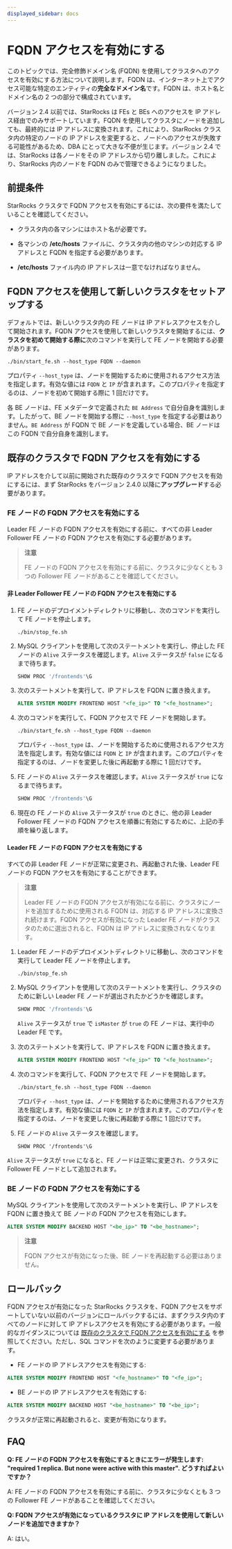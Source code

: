 ```yaml
---
displayed_sidebar: docs
---
```


# FQDN アクセスを有効にする

このトピックでは、完全修飾ドメイン名 (FQDN) を使用してクラスタへのアクセスを有効にする方法について説明します。FQDN は、インターネット上でアクセス可能な特定のエンティティの**完全なドメイン名**です。FQDN は、ホスト名とドメイン名の 2 つの部分で構成されています。

バージョン 2.4 以前では、StarRocks は FEs と BEs へのアクセスを IP アドレス経由でのみサポートしています。FQDN を使用してクラスタにノードを追加しても、最終的には IP アドレスに変換されます。これにより、StarRocks クラスタ内の特定のノードの IP アドレスを変更すると、ノードへのアクセスが失敗する可能性があるため、DBA にとって大きな不便が生じます。バージョン 2.4 では、StarRocks は各ノードをその IP アドレスから切り離しました。これにより、StarRocks 内のノードを FQDN のみで管理できるようになりました。

## 前提条件

StarRocks クラスタで FQDN アクセスを有効にするには、次の要件を満たしていることを確認してください。

- クラスタ内の各マシンにはホスト名が必要です。

- 各マシンの **/etc/hosts** ファイルに、クラスタ内の他のマシンの対応する IP アドレスと FQDN を指定する必要があります。

- **/etc/hosts** ファイル内の IP アドレスは一意でなければなりません。

## FQDN アクセスを使用して新しいクラスタをセットアップする

デフォルトでは、新しいクラスタ内の FE ノードは IP アドレスアクセスを介して開始されます。FQDN アクセスを使用して新しいクラスタを開始するには、**クラスタを初めて開始する際に**次のコマンドを実行して FE ノードを開始する必要があります。

```Shell
./bin/start_fe.sh --host_type FQDN --daemon
```

プロパティ `--host_type` は、ノードを開始するために使用されるアクセス方法を指定します。有効な値には `FQDN` と `IP` が含まれます。このプロパティを指定するのは、ノードを初めて開始する際に 1 回だけです。

各 BE ノードは、FE メタデータで定義された `BE Address` で自分自身を識別します。したがって、BE ノードを開始する際に `--host_type` を指定する必要はありません。`BE Address` が FQDN で BE ノードを定義している場合、BE ノードはこの FQDN で自分自身を識別します。

## 既存のクラスタで FQDN アクセスを有効にする

IP アドレスを介して以前に開始された既存のクラスタで FQDN アクセスを有効にするには、まず StarRocks をバージョン 2.4.0 以降に**アップグレード**する必要があります。

### FE ノードの FQDN アクセスを有効にする

Leader FE ノードの FQDN アクセスを有効にする前に、すべての非 Leader Follower FE ノードの FQDN アクセスを有効にする必要があります。

> **注意**
>
> FE ノードの FQDN アクセスを有効にする前に、クラスタに少なくとも 3 つの Follower FE ノードがあることを確認してください。

#### 非 Leader Follower FE ノードの FQDN アクセスを有効にする

1. FE ノードのデプロイメントディレクトリに移動し、次のコマンドを実行して FE ノードを停止します。

    ```Shell
    ./bin/stop_fe.sh
    ```

2. MySQL クライアントを使用して次のステートメントを実行し、停止した FE ノードの `Alive` ステータスを確認します。`Alive` ステータスが `false` になるまで待ちます。

    ```SQL
    SHOW PROC '/frontends'\G
    ```

3. 次のステートメントを実行して、IP アドレスを FQDN に置き換えます。

    ```SQL
    ALTER SYSTEM MODIFY FRONTEND HOST "<fe_ip>" TO "<fe_hostname>";
    ```

4. 次のコマンドを実行して、FQDN アクセスで FE ノードを開始します。

    ```Shell
    ./bin/start_fe.sh --host_type FQDN --daemon
    ```

    プロパティ `--host_type` は、ノードを開始するために使用されるアクセス方法を指定します。有効な値には `FQDN` と `IP` が含まれます。このプロパティを指定するのは、ノードを変更した後に再起動する際に 1 回だけです。

5. FE ノードの `Alive` ステータスを確認します。`Alive` ステータスが `true` になるまで待ちます。

    ```SQL
    SHOW PROC '/frontends'\G
    ```

6. 現在の FE ノードの `Alive` ステータスが `true` のときに、他の非 Leader Follower FE ノードの FQDN アクセスを順番に有効にするために、上記の手順を繰り返します。

#### Leader FE ノードの FQDN アクセスを有効にする

すべての非 Leader FE ノードが正常に変更され、再起動された後、Leader FE ノードの FQDN アクセスを有効にすることができます。

> **注意**
>
> Leader FE ノードの FQDN アクセスが有効になる前に、クラスタにノードを追加するために使用される FQDN は、対応する IP アドレスに変換され続けます。FQDN アクセスが有効になった Leader FE ノードがクラスタのために選出されると、FQDN は IP アドレスに変換されなくなります。

1. Leader FE ノードのデプロイメントディレクトリに移動し、次のコマンドを実行して Leader FE ノードを停止します。

    ```Shell
    ./bin/stop_fe.sh
    ```

2. MySQL クライアントを使用して次のステートメントを実行し、クラスタのために新しい Leader FE ノードが選出されたかどうかを確認します。

    ```SQL
    SHOW PROC '/frontends'\G
    ```

    `Alive` ステータスが `true` で `isMaster` が `true` の FE ノードは、実行中の Leader FE です。

3. 次のステートメントを実行して、IP アドレスを FQDN に置き換えます。

    ```SQL
    ALTER SYSTEM MODIFY FRONTEND HOST "<fe_ip>" TO "<fe_hostname>";
    ```

4. 次のコマンドを実行して、FQDN アクセスで FE ノードを開始します。

    ```Shell
    ./bin/start_fe.sh --host_type FQDN --daemon
    ```

    プロパティ `--host_type` は、ノードを開始するために使用されるアクセス方法を指定します。有効な値には `FQDN` と `IP` が含まれます。このプロパティを指定するのは、ノードを変更した後に再起動する際に 1 回だけです。

5. FE ノードの `Alive` ステータスを確認します。

    ```Plain
    SHOW PROC '/frontends'\G
    ```

  `Alive` ステータスが `true` になると、FE ノードは正常に変更され、クラスタに Follower FE ノードとして追加されます。

### BE ノードの FQDN アクセスを有効にする

MySQL クライアントを使用して次のステートメントを実行し、IP アドレスを FQDN に置き換えて BE ノードの FQDN アクセスを有効にします。

```SQL
ALTER SYSTEM MODIFY BACKEND HOST "<be_ip>" TO "<be_hostname>";
```

> **注意**
>
> FQDN アクセスが有効になった後、BE ノードを再起動する必要はありません。

## ロールバック

FQDN アクセスが有効になった StarRocks クラスタを、FQDN アクセスをサポートしていない以前のバージョンにロールバックするには、まずクラスタ内のすべてのノードに対して IP アドレスアクセスを有効にする必要があります。一般的なガイダンスについては [既存のクラスタで FQDN アクセスを有効にする](#enable-fqdn-access-in-an-existing-cluster) を参照してください。ただし、SQL コマンドを次のように変更する必要があります。

- FE ノードの IP アドレスアクセスを有効にする:

```SQL
ALTER SYSTEM MODIFY FRONTEND HOST "<fe_hostname>" TO "<fe_ip>";
```

- BE ノードの IP アドレスアクセスを有効にする:

```SQL
ALTER SYSTEM MODIFY BACKEND HOST "<be_hostname>" TO "<be_ip>";
```

クラスタが正常に再起動されると、変更が有効になります。

## FAQ

**Q: FE ノードの FQDN アクセスを有効にするときにエラーが発生します: "required 1 replica. But none were active with this master". どうすればよいですか？**

A: FE ノードの FQDN アクセスを有効にする前に、クラスタに少なくとも 3 つの Follower FE ノードがあることを確認してください。

**Q: FQDN アクセスが有効になっているクラスタに IP アドレスを使用して新しいノードを追加できますか？**

A: はい。